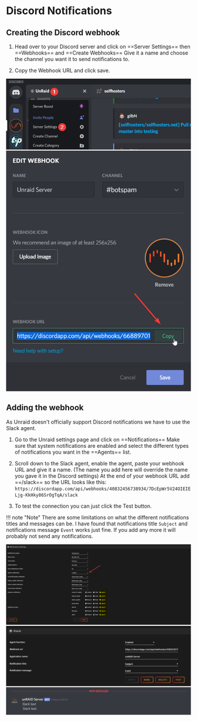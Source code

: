 # Discord Notifications

## Creating the Discord webhook

1. Head over to your Discord server and  click on ==Server Settings== then ==Webhooks== and ==Create Webhooks== Give it a name and choose the channel you want it to send notifications to.

2. Copy the Webhook URL and click save.


![!Settings](discord_settings.png)
![!Webhook](discord_webhook.png)

## Adding the webhook

As Unraid doesn't officially support Discord notifications we have to use the Slack agent.

1. Go to the Unraid settings page and click on ==Notifications==
Make sure that system notifications are enabled and select the different types of notifications you want in the ==Agents== list.

2. Scroll down to the Slack agent, enable the agent, paste your webhook URL and give it a name. (The name you add here will override the name you gave it in the Discord settings)
At the end of your webhook URL add ==/slack== so the URL looks like this: `https://discordapp.com/api/webhooks/40832456738934/7DcEpWr5V24OIEIELjg-KkHky86SrOgTqA/slack`
3. To test the connection you can just click the Test button.

!!! note "Note"
    There are some limitations on what the different notifications titles and messages can be.
    I have found that notifications title `Subject` and notifications message `Event` works just fine. If you add any more it will probably not send any notifications.


![!Notifications](unraid_notifications.png)
![!Agent](unraid_agent.png)
![!Test](discord_event.png)
